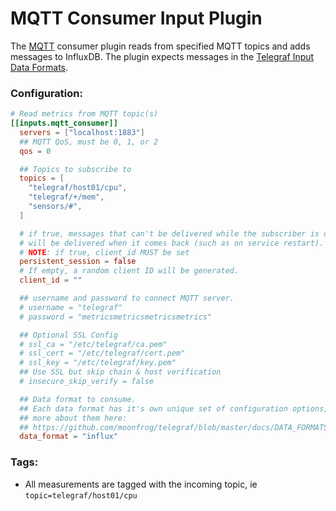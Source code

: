 # MQTT Consumer Input Plugin

The [MQTT](http://mqtt.org/) consumer plugin reads from
specified MQTT topics and adds messages to InfluxDB.
The plugin expects messages in the
[Telegraf Input Data Formats](https://github.com/moonfrog/telegraf/blob/master/docs/DATA_FORMATS_INPUT.md).

### Configuration:

```toml
# Read metrics from MQTT topic(s)
[[inputs.mqtt_consumer]]
  servers = ["localhost:1883"]
  ## MQTT QoS, must be 0, 1, or 2
  qos = 0

  ## Topics to subscribe to
  topics = [
    "telegraf/host01/cpu",
    "telegraf/+/mem",
    "sensors/#",
  ]

  # if true, messages that can't be delivered while the subscriber is offline
  # will be delivered when it comes back (such as on service restart).
  # NOTE: if true, client_id MUST be set
  persistent_session = false
  # If empty, a random client ID will be generated.
  client_id = ""

  ## username and password to connect MQTT server.
  # username = "telegraf"
  # password = "metricsmetricsmetricsmetrics"

  ## Optional SSL Config
  # ssl_ca = "/etc/telegraf/ca.pem"
  # ssl_cert = "/etc/telegraf/cert.pem"
  # ssl_key = "/etc/telegraf/key.pem"
  ## Use SSL but skip chain & host verification
  # insecure_skip_verify = false

  ## Data format to consume.
  ## Each data format has it's own unique set of configuration options, read
  ## more about them here:
  ## https://github.com/moonfrog/telegraf/blob/master/docs/DATA_FORMATS_INPUT.md
  data_format = "influx"
```

### Tags:

- All measurements are tagged with the incoming topic, ie
`topic=telegraf/host01/cpu`
